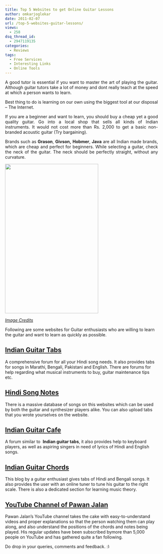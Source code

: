 ```yaml
---
title: Top 5 Websites to get Online Guitar Lessons
author: omkarjoglekar
date: 2011-02-07
url: /top-5-websites-guitar-lessons/
views:
  - 258
dsq_thread_id:
  - 2947119135
categories:
  - Reviews
tags:
  - Free Services
  - Interesting Links
  - Online Tools
---
```

<p style="text-align: justify;">
  A good tutor is essential if you want to master the art of playing the guitar. Although guitar tutors take a lot of money and dont really teach at the speed at which a person wants to learn.
</p>

<p style="text-align: justify;">
  Best thing to do is learning on our own using the biggest tool at our disposal &#8211; The Internet.
</p>

<p style="text-align: justify;">
  If you are a beginner and want to learn, you should buy a cheap yet a good quality guitar. Go into a local shop that sells all kinds of Indian instruments. It would not cost more than Rs. 2,000 to get a basic non-branded acoustic guitar (Try bargaining).
</p>

<p style="text-align: justify;">
  Brands such as <strong>Grason</strong>, <strong>Givson,</strong> <strong>Hobmer</strong>, <strong>Java</strong> are all Indian made brands, which are cheap and perfect for beginners. While selecting a guitar, check the neck of the guitar. The neck should be perfectly straight, without any curvature.
</p>

<a rel="attachment wp-att-33760" href="http://devilsworkshop.org/top-5-websites-guitar-lessons/acoustic_guitar_parts-2/"><img class="size-full wp-image-33760 alignnone" title="acoustic_guitar_parts" src="http://cdn.devilsworkshop.org/files/2010/12/acoustic_guitar_parts1.png" alt="" width="307" height="491" /></a>

<a href="http://www.freewebs.com/ledzeppelin123/" onclick="_gaq.push(['_trackEvent', 'outbound-article', 'http://www.freewebs.com/ledzeppelin123/', 'Image Credits']);" ><em>Image Credits</em></a>

Following are some websites for Guitar enthusiasts who are willing to learn the guitar and want to learn as quickly as possible.

## <a href="http://www.indianguitartabs.com/" onclick="_gaq.push(['_trackEvent', 'outbound-article', 'http://www.indianguitartabs.com/', 'Indian Guitar Tabs']);" target="_blank">Indian Guitar Tabs</a>

A comprehensive forum for all your Hindi song needs. It also provides tabs for songs in Marathi, Bengali, Pakistani and English. There are forums for help regarding what musical instruments to buy, guitar maintenance tips etc.

## <a href="http://www.hindisongnotes.com/" onclick="_gaq.push(['_trackEvent', 'outbound-article', 'http://www.hindisongnotes.com/', 'Hindi Song Notes']);" target="_blank">Hindi Song Notes</a>

There is a massive database of songs on this websites which can be used by both the guitar and synthesizer players alike. You can also upload tabs that you wrote yourselves on the website.

## <a href="http://indianguitarcafe.com" onclick="_gaq.push(['_trackEvent', 'outbound-article', 'http://indianguitarcafe.com', 'Indian Guitar Cafe']);" target="_blank">Indian Guitar Cafe</a>

A forum similar to  **Indian guitar tabs**, it also provides help to keyboard players, as well as aspiring singers in need of lyrics of Hindi and English songs.

## <a href="http://indianguitarchords.blogspot.com" onclick="_gaq.push(['_trackEvent', 'outbound-article', 'http://indianguitarchords.blogspot.com', 'Indian Guitar Chords']);" target="_blank">Indian Guitar Chords</a>

This blog by a guitar enthusiast gives tabs of Hindi and Bengali songs. It also provides the user with an online tuner to tune his guitar to the right scale. There is also a dedicated section for learning music theory.

## <a href="http://www.youtube.com/user/pjalan" onclick="_gaq.push(['_trackEvent', 'outbound-article', 'http://www.youtube.com/user/pjalan', 'YouTube Channel of Pawan Jalan']);" target="_blank">YouTube Channel of Pawan Jalan</a>

Pawan Jalan&#8217;s YouTube channel takes the cake with easy-to-understand videos and proper explanations so that the person watching them can play along, and also understand the positions of the chords and notes being played. His regular updates have been subscribed bymore than 5,000 people on YouTube and has gathered quite a fan following.

Do drop in your queries, comments and feedback. <img src="http://devilsworkshop.org/wp-includes/images/smilies/simple-smile.png" alt=":)" class="wp-smiley" style="height: 1em; max-height: 1em;" />
